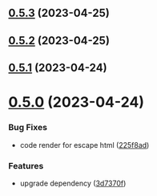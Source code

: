 ## [0.5.3](https://github.com/qq15725/veno-ui/compare/v0.5.2...v0.5.3) (2023-04-25)



## [0.5.2](https://github.com/qq15725/veno-ui/compare/v0.5.1...v0.5.2) (2023-04-25)



## [0.5.1](https://github.com/qq15725/veno-ui/compare/v0.5.0...v0.5.1) (2023-04-24)



# [0.5.0](https://github.com/qq15725/veno-ui/compare/v0.4.24...v0.5.0) (2023-04-24)


### Bug Fixes

* code render for escape html ([225f8ad](https://github.com/qq15725/veno-ui/commit/225f8ad3fb2bc08e64fccf76342b0b3c94951cf8))


### Features

* upgrade dependency ([3d7370f](https://github.com/qq15725/veno-ui/commit/3d7370f8b7aeba316acc8306207066d2a06f57c3))



